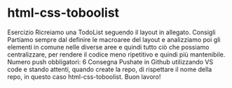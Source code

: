 # html-css-toboolist
Esercizio Ricreiamo una TodoList seguendo il layout in allegato.
Consigli Partiamo sempre dal definire le macroaree del layout e analizziamo poi gli elementi in comune nelle diverse aree e quindi tutto ciò che possiamo centralizzare, per rendere il codice meno ripetitivo e quindi più mantenibile.
Numero push obbligatori: 6
Consegna Pushate in Github utilizzando VS code e stando attenti, quando create la repo, di rispettare il nome della repo, in questo caso html-css-toboolist.
Buon lavoro!
